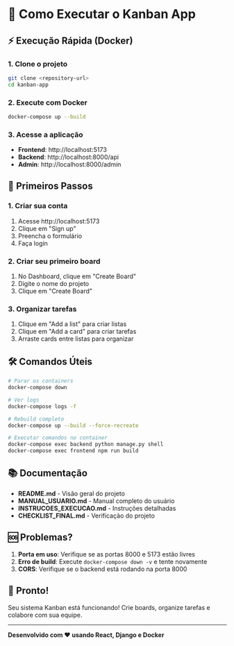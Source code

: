 # 🚀 Como Executar o Kanban App

## ⚡ Execução Rápida (Docker)

### 1. Clone o projeto
```bash
git clone <repository-url>
cd kanban-app
```

### 2. Execute com Docker
```bash
docker-compose up --build
```

### 3. Acesse a aplicação
- **Frontend**: http://localhost:5173
- **Backend**: http://localhost:8000/api
- **Admin**: http://localhost:8000/admin

## 🎯 Primeiros Passos

### 1. Criar sua conta
1. Acesse http://localhost:5173
2. Clique em "Sign up"
3. Preencha o formulário
4. Faça login

### 2. Criar seu primeiro board
1. No Dashboard, clique em "Create Board"
2. Digite o nome do projeto
3. Clique em "Create Board"

### 3. Organizar tarefas
1. Clique em "Add a list" para criar listas
2. Clique em "Add a card" para criar tarefas
3. Arraste cards entre listas para organizar

## 🛠️ Comandos Úteis

```bash
# Parar os containers
docker-compose down

# Ver logs
docker-compose logs -f

# Rebuild completo
docker-compose up --build --force-recreate

# Executar comandos no container
docker-compose exec backend python manage.py shell
docker-compose exec frontend npm run build
```

## 📚 Documentação

- **README.md** - Visão geral do projeto
- **MANUAL_USUARIO.md** - Manual completo do usuário
- **INSTRUCOES_EXECUCAO.md** - Instruções detalhadas
- **CHECKLIST_FINAL.md** - Verificação do projeto

## 🆘 Problemas?

1. **Porta em uso**: Verifique se as portas 8000 e 5173 estão livres
2. **Erro de build**: Execute `docker-compose down -v` e tente novamente
3. **CORS**: Verifique se o backend está rodando na porta 8000

## 🎉 Pronto!

Seu sistema Kanban está funcionando! Crie boards, organize tarefas e colabore com sua equipe.

---

**Desenvolvido com ❤️ usando React, Django e Docker**
